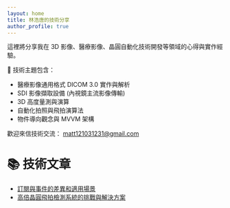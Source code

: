 ```yaml
---
layout: home
title: 林浩唐的技術分享
author_profile: true
---
```


這裡將分享我在 3D 影像、醫療影像、晶圓自動化技術開發等領域的心得與實作經驗。

🔧 技術主題包含：
- 醫療影像通用格式 DICOM 3.0 實作與解析
- SDI 影像擷取設備 (內視鏡主流影像傳輸)
- 3D 高度量測與演算
- 自動化拍照與飛拍演算法
- 物件導向觀念與 MVVM 架構

歡迎來信技術交流：
matt121031231@gmail.com

# 📚 技術文章
- [訂閱與事件的差異和適用場景](./posts/RxAndEvent.md)
- [高倍晶圓飛拍檢測系統的挑戰與解決方案](./posts/MotionPhotography01.md)
